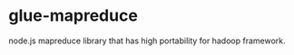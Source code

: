 glue-mapreduce
==============

node.js mapreduce library that has high portability for hadoop framework.
